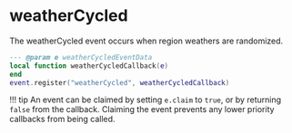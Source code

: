 # weatherCycled

The weatherCycled event occurs when region weathers are randomized.

```lua
--- @param e weatherCycledEventData
local function weatherCycledCallback(e)
end
event.register("weatherCycled", weatherCycledCallback)
```

!!! tip
	An event can be claimed by setting `e.claim` to `true`, or by returning `false` from the callback. Claiming the event prevents any lower priority callbacks from being called.

